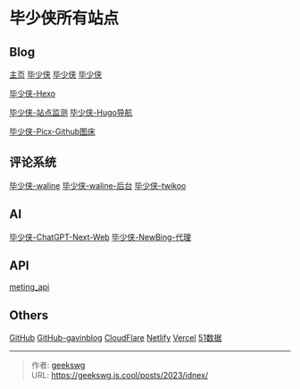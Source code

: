 # 毕少侠所有站点


<!--more-->
## Blog

[主页](https://home.geekswg.top)
[毕少侠​](https://geekswg.js.cool)
[毕少侠​](https://geekswg.top)
[毕少侠​](https://blog.geekswg.top)

[毕少侠-Hexo​](https://hexo.geekswg.top)

[毕少侠-站点监测​](https://status.geekswg.top)
[毕少侠-Hugo导航​](https://nav.geekswg.top)

[毕少侠-Picx-Github图床](https://github.com/gavinblog/picx)

## 评论系统

[毕少侠-waline](https://waline.geekswg.top) [毕少侠-waline-后台](https://waline.geekswg.top/ui)
[毕少侠-twikoo](https://twikoo.geekswg.top)

## AI

[毕少侠-ChatGPT-Next-Web​](https://chatgpt.geekswg.top)
[毕少侠-NewBing-代理​](https://bingai.geekswg.top)

## API

[meting_api](https://api-meting.geekswg.top/api)

## Others

[GitHub](https://github.com/geekswg) [GitHub-gavinblog](https://github.com/gavinblog)
[CloudFlare](https://dash.cloudflare.com/b942112d61495edf9c0b0c4d790c4448)
[Netlify](https://app.netlify.com/teams/geekswg/overview)
[Vercel](https://vercel.com/geekswg)
[51数据​](https://v6.51.la/report/overview?comId=287570)


---

> 作者: [geekswg](https://github.com/geekswg)  
> URL: https://geekswg.js.cool/posts/2023/idnex/  

